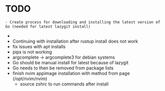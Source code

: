 # TODO
    - Create process for downloading and installing the latest version of Go (needed for latest lazygit install)
- 
- Continuing with installation after rustup install does not work
- fix issues with apt installs
- pipx is not working
- argcomplete -> argcomplete3 for debian systems
- Go should be manual install for latest because of lazygit
- Go needs to then be removed from package lists
- finish nvim appimage installation with method from page (/opt/nvim/nvim)
  - source zshrc to run commands after install
